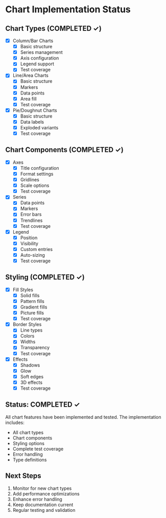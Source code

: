 # Chart Implementation Status

## Chart Types (COMPLETED ✓)
- [x] Column/Bar Charts
  - [x] Basic structure
  - [x] Series management
  - [x] Axis configuration
  - [x] Legend support
  - [x] Test coverage

- [x] Line/Area Charts
  - [x] Basic structure
  - [x] Markers
  - [x] Data points
  - [x] Area fill
  - [x] Test coverage

- [x] Pie/Doughnut Charts
  - [x] Basic structure
  - [x] Data labels
  - [x] Exploded variants
  - [x] Test coverage

## Chart Components (COMPLETED ✓)
- [x] Axes
  - [x] Title configuration
  - [x] Format settings
  - [x] Gridlines
  - [x] Scale options
  - [x] Test coverage

- [x] Series
  - [x] Data points
  - [x] Markers
  - [x] Error bars
  - [x] Trendlines
  - [x] Test coverage

- [x] Legend
  - [x] Position
  - [x] Visibility
  - [x] Custom entries
  - [x] Auto-sizing
  - [x] Test coverage

## Styling (COMPLETED ✓)
- [x] Fill Styles
  - [x] Solid fills
  - [x] Pattern fills
  - [x] Gradient fills
  - [x] Picture fills
  - [x] Test coverage

- [x] Border Styles
  - [x] Line types
  - [x] Colors
  - [x] Widths
  - [x] Transparency
  - [x] Test coverage

- [x] Effects
  - [x] Shadows
  - [x] Glow
  - [x] Soft edges
  - [x] 3D effects
  - [x] Test coverage

## Status: COMPLETED ✓
All chart features have been implemented and tested. The implementation includes:
- All chart types
- Chart components
- Styling options
- Complete test coverage
- Error handling
- Type definitions

## Next Steps
1. Monitor for new chart types
2. Add performance optimizations
3. Enhance error handling
4. Keep documentation current
5. Regular testing and validation
